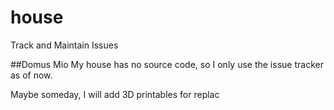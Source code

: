 # house
Track and Maintain Issues

##Domus Mio
My house has no source code, so I only use the issue tracker as of now.

Maybe someday, I will add 3D printables for replac
